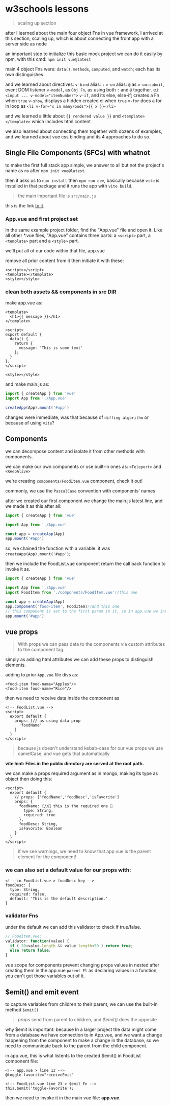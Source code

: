 # w3schools lessons

> scaling up section

after I learned about the main four object Fns in vue framework, I arrived at this section, scaling up, which is about connecting the front app with a server side as node

an important step to initialize this basic mock project we can do it easily by npm, with this cmd: `npm init vue@latest`

main 4 object Fns were: `data()`, `methods`, `computed`, and `watch`; each has its own distinguishes.

and we learned about directives:
    `v-bind` alias: `:`
    `v-on` alias: `@` as `v-on:submit`, event DOM listener
    `v-model`, as `Obj Fn`, as using both `:` and `@` together. e.i: `<input ... v-model="itemNumber">`
    `v-if`, and its else, else-if; creates a Fn when `true`
    `v-show`, displays a hidden created el when `true`
    `v-for` does a for in loop as `<li v-for="x in manyFoods">{{ x }}</li>`

and we learned a little about `{{ rendered value }}` and `<template></template>` which includes html content

we also learned about connecting them together with dozens of examples, and we learned about vue css binding and its 4 approaches to do so.

## Single File Components (SFCs) with whatnot

to make the first full stack app simple, we answer to all but not the project's name as `no` after `npm init vue@latest`.

then it asks us to `npm install` then `npm run dev`, basically because `vite` is installed in that package and it runs the app with `vite build`.

> the main important file is `src/main.js`

this is the link [to it](https://www.w3schools.com/vue/vue_scale-up.php).

### App.vue and first project set

In the same example project folder, find the "App.vue" file and open it. Like all other *.vue files, "App.vue" contains three parts: a `<script>` part, a `<template>` part and a `<style>` part.

we'll put all of our code within that file, app.vue

remove all prior content from it then initiate it with these:

```vue
<script></script>
<template></template>
<style></style>
```

### clean both assets && components in src DIR

make app.vue as:

```vue
<template>
  <h1>{{ message }}</h1>
</template>

<script>
export default {
  data() {
    return {
      message: 'This is some text'
    };
  }
};
</script>

<style></style>
```

and make main.js as:

```js
import { createApp } from 'vue'
import App from './App.vue'

createApp(App).mount('#app')
```

changes were immediate, was that because of `diffing algorithm` or because of using `vite`?

## Components

we can decompose content and isolate it from other methods with components.

we can make our own components or use built-in ones as: `<Teleport>` and `<KeepAlive>`

we're creating `components/FoodItem.vue` component, check it out!

commonly, we use the `PascalCase` convention with components' names

after we created our first component we change the main.js latest line, and we made it as this after all:

```js
import { createApp } from 'vue'

import App from './App.vue'

const app = createApp(App)
app.mount('#app')
```

so, we chained the function with a variable: it was `createApp(App).mount('#app')`;

then we include the FoodList.vue component return the call back function to invoke it as.

```js
import { createApp } from 'vue'

import App from './App.vue'
import FoodItem from './components/FoodItem.vue'//this one

const app = createApp(App)
app.component('food-item', FoodItem)//and this one
// this component is set to the first param in it, so in app.vue we invoke it as <food-item> inside <template> tag
app.mount('#app')
```

## vue props

> With props we can pass data to the components via custom attributes to the component tag.

simply as adding html attributes we can add these props to distinguish elements.

adding to prior `App.vue` file divs as:

```vue
<food-item food-name="Apples"/>
<food-item food-name="Rice"/>
```

then we need to receive data inside the component as

```vue
<!-- FoodList.vue -->
<script>
  export default {
    props: [// as using data prop
      'foodName'
    ]
  }
</script>
```

> because js doesn't understand kebab-case for our vue props we use camelCase, and vue gets that automatically

**vite hint: Files in the public directory are served at the root path.**

we can make a props required argument as in mongo, making its type as object then doing this:

```vue
<script>
  export default {
    // props: ['foodName','foodDesc','isFavorite']
    props: {
      foodName: {//🔴 this is the required one 🔴
        type: String,
        required: true
      },
      foodDesc: String,
      isFavorite: Boolean
    }
  }
</script>
```

> if we see warnings, we need to know that app.vue is the parent element for the component!

### we can also set a default value for our props with:

```vue
<!-- in FoodList.vue > foodDesc key -->
foodDesc: {
  type: String,
  required: false,
  default: 'This is the default description.'
}
```

### validator Fns

under the default we can add this validator to check if true/false.

```js
// FoodItem.vue:
validator: function(value) {
  if ( 20<value.length && value.length<50 ) return true;
  else return false;
}
```

vue scope for components prevent changing props values in nested after creating them in the app.vue `parent El` as declaring values in a function, you can't get those variables out of it.

## $emit() and emit event

to capture variables from children to their parent, we can use the built-in method `$emit()`

> *props* send from parent to children, and *$emit()* does the opposite

why $emit is important: because In a larger project the data might come from a database we have connection to in App.vue, and we want a change happening from the component to make a change in the database, so we need to communicate back to the parent from the child component.

in app.vue, this is what listents to the created $emit() in FoodList component file:

```vue
<!-- app.vue > line 13 -->
@toggle-favorite="receiveEmit"

<!-- FoodList.vue line 23 > $emit Fn -->
this.$emit('toggle-Favorite');
```

then we need to invoke it in the main vue file: **app.vue**.

